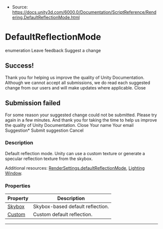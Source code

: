 * Source: https://docs.unity3d.com/6000.0/Documentation/ScriptReference/Rendering.DefaultReflectionMode.html

# DefaultReflectionMode
enumeration
Leave feedback
Suggest a change
## Success!
Thank you for helping us improve the quality of Unity Documentation. Although we cannot accept all submissions, we do read each suggested change from our users and will make updates where applicable.
Close
## Submission failed
For some reason your suggested change could not be submitted. Please <a>try again</a> in a few minutes. And thank you for taking the time to help us improve the quality of Unity Documentation.
Close
Your name Your email Suggestion* Submit suggestion
Cancel
### Description
Default reflection mode.
Unity can use a custom texture or generate a specular reflection texture from the skybox.  
  
Additional resources: [RenderSettings.defaultReflectionMode](https://docs.unity3d.com/6000.0/Documentation/ScriptReference/RenderSettings-defaultReflectionMode.html), [Lighting Window](https://docs.unity3d.com/6000.0/Documentation/Manual/lighting-window.html).
### Properties
Property | Description  
---|---  
[Skybox](https://docs.unity3d.com/6000.0/Documentation/ScriptReference/Rendering.DefaultReflectionMode.Skybox.html) | Skybox-based default reflection.  
[Custom](https://docs.unity3d.com/6000.0/Documentation/ScriptReference/Rendering.DefaultReflectionMode.Custom.html) | Custom default reflection.  
* * *
